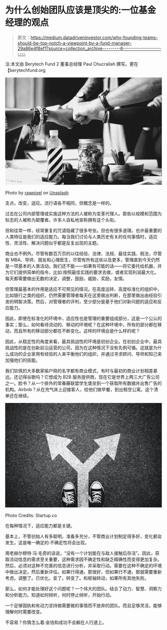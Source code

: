 # 为什么创始团队应该是顶尖的:一位基金经理的观点

> 原文：<https://medium.datadriveninvestor.com/why-founding-teams-should-be-top-notch-a-viewpoint-by-a-fund-manager-29a86e4f8ef1?source=collection_archive---------6----------------------->

注:本文由 Berytech Fund 2 董事总经理 Paul Chucrallah 撰写。更在【berytechfund.org 

![](img/c1dd43a2abfae263dc46708183457173.png)

Photo by [rawpixel](https://unsplash.com/photos/nvtuFY4sTKc?utm_source=unsplash&utm_medium=referral&utm_content=creditCopyText) on [Unsplash](https://unsplash.com/search/photos/multiple-paths?utm_source=unsplash&utm_medium=referral&utm_content=creditCopyText)

支点，改变，适应。流行语各不相同，但概念是一样的。

过去在公司内部管理或实施这种方法的人被称为变革代理人。那些以规模和范围为标志的人被称为颠覆者。许多人自私地宣称拥有这个头衔。

但和往常一样，经常重复的咒语隐藏了很多夸张。但也有很多道理。也许最重要的人类特征是我们的适应能力。每当我们讨论与人类历史有关的任何事情时，适应性、灵活性、解决问题似乎都是反复出现的主题。

商业也不例外。尽管有数百万页的以往经验、法律、法规、最佳实践、税法，尽管有 MBA、导师、朋友和心理医生，尽管有所有这些以及更多，管理直到今天仍然是一项基本的人类活动。我们还不能——如果有可能的话——将它委托给机器，并为它们提供简单的指令，比如:按照最佳实践的要求去做，或者实现利润最大化。每天都需要做出无数的决定，调整，鼓励，威胁，奖励，友情。

但管理最基本的作用是适应不可预见的情况。在高度运转、高度标准化的组织中，比如银行之类的组织，仍然需要管理者每天在这里做出判断，在那里做出由经验引发的明智决策。然后，对管理者的评判，至少部分是基于他们对新问题的适应和反应能力。

因此，即使在标准化的环境中，适应性也是管理的重要组成部分，这是一个公认的事实；那么，如何看待流动的、移动的环境呢？在这种环境中，所有的部分都在移动，而且所有的移动部分都在不断变化。这样的环境会是什么样的呢？

因此，从稳定性的角度来看，最具挑战性的环境是初创企业。在初创企业中，最具挑战性的是在创新前沿运营的公司，因为在这种情况下没有先例可循。这就是为什么成功的企业家用有经验的人来平衡他们的组织，并通过寻求顾问、导师和知己来加强他们的技能。

我们钦佩的大多数家喻户晓的名字都有商业模式，有时与最初的商业计划相差甚远。还记得谷歌吗？它想成为 B2B 服务提供商，现在它是世界上两三大广告公司之一。脸书？从一个排外的常春藤联盟学生堡垒到一个获取所有数据并出售广告的机构。Airbnb？从在充气床上迎接客人，给他们做早餐，到出租空公寓。这个清单还在继续。

![](img/599525c059fed193816d18d324538fba.png)

Photo Credits: Startup.co

在每种情况下，适应能力都是关键。

基本上，不管创始人有多聪明，准备多充分，不管商业计划制定得多好，变化都会发生。这是唯一确定的:不确定性将会出现。

用老赫尔穆特·冯·毛奇的话说，“没有一个计划能在与敌人接触后存活”。因此，获取流动信息的需求至关重要，这种需求因不确定性和缺乏精确性而变得更加复杂。然后，必须对这种不完善的信息进行分析，并采取行动。需要在这种不确定的环境中做出决定。然后重新评估。如果行得通，那很好，但如果行不通，那就需要重新考虑。调整了。已优化。变了。转变了。和枢轴转动，如果所有其他失败。

那么，如何才能处理好这个问题呢？一个伟大的团队。结合了动力、智慧、洞察力和分析能力。知道如何倾听，何时停止倾听，开始行动。

一个足够固执和有动力坚持做需要做的事情而不放弃的团队。而且足够灵活，能够理解何时需要改变。

不容易？你猜怎么着:金钱和成功不会躺在人行道上。
